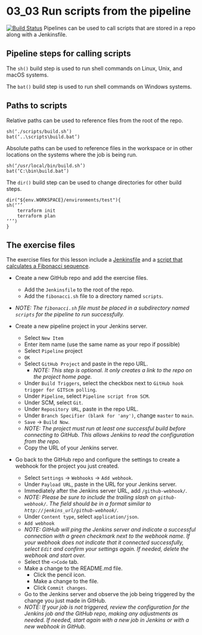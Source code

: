 # 03_03 Run scripts from the pipeline
[![Build Status](http://localhost:8081/buildStatus/icon?job=fibonacci)](http://localhost:8081/job/fibonacci/)
Pipelines can be used to call scripts that are stored in a repo along with a Jenkinsfile.

## Pipeline steps for calling scripts

The `sh()` build step is used to run shell commands on Linux, Unix, and macOS systems.

The `bat()` build step is used to run shell commands on Windows systems.

## Paths to scripts
Relative paths can be used to reference files from the root of the repo.
```
sh(‘./scripts/build.sh’)
bat(‘..\scripts\build.bat’)
```

Absolute paths can be used to reference files in the workspace or in other locations on the systems where the job is being run.
```
sh(‘/usr/local/bin/build.sh’)
bat(‘C:\bin\build.bat’)
```
The `dir()` build step can be used to change directories for other build steps.
```
dir("${env.WORKSPACE}/environments/test"){
sh(‘’’
    terraform init
    terraform plan
‘’’)
}
```

## The exercise files
The exercise files for this lesson include a [Jenkinsfile](./Jenkinsfile) and a [script that calculates a Fibonacci sequence](./fibonacci.sh).

- Create a new GitHub repo and add the exercise files.
  - Add the `Jenkinsfile` to the root of the repo.
  - Add the `fibonacci.sh` file to a directory named `scripts`.
  
- *NOTE: The `fibonacci.sh` file must be placed in a subdirectory named `scripts` for the pipeline to run successfully.*

- Create a new pipeline project in your Jenkins server.
    - Select `New Item`
    - Enter item name (use the same name as your repo if possible)
    - Select `Pipeline` project
    - `OK`
    - Select `GitHub Project` and paste in the repo URL.
      - *NOTE: This step is optional.  It only creates a link to the repo on the project home page.*
    - Under `Build Triggers`, select the checkbox next to `GitHub hook trigger for GITScm polling`.
    - Under `Pipeline`, select `Pipeline script from SCM`.
    - Under SCM, select `Git`.
    - Under `Repository URL`, paste in the repo URL.
    - Under `Branch Specifier (blank for 'any')`, change `master` to `main`.
    - `Save` &rarr; `Build Now`.
    - *NOTE: The project must run at least one successful build before connecting to GitHub.  This allows Jenkins to read the configuration from the repo.*
    - Copy the URL of your Jenkins server.

- Go back to the GitHub repo and configure the settings to create a webhook for the project you just created.
  - Select `Settings` &rarr; `Webhooks` &rarr; `Add webhook`.
  - Under `Payload URL`, paste in the URL for your Jenkins server.
  - Immediately after the Jenkins server URL, add `/github-webhook/`.
  - *NOTE: Please be sure to include the trailing slash on `github-webhook/`.  The field should be in a format similar to `http://jenkins_url/github-webhook/`.*
  - Under `Content type`, select `application/json`.
  - `Add webhook`
  - *NOTE: GitHub will ping the Jenkins server and indicate a successful connection with a green checkmark next to the webhook name.  If your webhook does not indicate that it connected successfully, select `Edit` and confirm your settings again.  If needed, delete the webhook and start over.*
  - Select the `<>Code` tab.
  - Make a change to the README.md file.
    - Click the pencil icon.
    - Make a change to the file.
    - Click `Commit changes`.
  - Go to the Jenkins server and observe the job being triggered by the change you just made in GitHub.
  - *NOTE: If your job is not triggered, review the configuration for the Jenkins job and the GitHub repo, making any adjustments as needed.  If needed, start again with a new job in Jenkins or with a new webhook in GitHub.*
